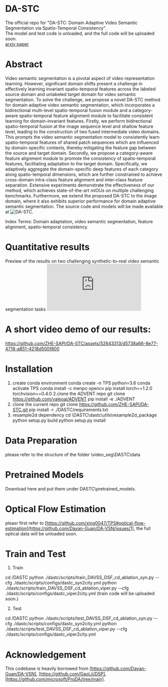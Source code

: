 # DA-STC
The official repo for "DA-STC: Domain Adaptive Video Semantic Segmentation via Spatio-Temporal Consistency".    
The model and test code is unloaded, and the full code will be uploaded soon.  
[arxiv paper](https://arxiv.org/abs/2311.13254)    


# Abstract
Video semantic segmentation is a pivotal aspect of video representation learning. However, significant domain shifts present a challenge in effectively learning invariant spatio-temporal features across the labeled source domain and unlabeled target domain for video semantic segmentation. To solve the challenge, we propose a novel DA-STC method for domain adaptive video semantic segmentation, which incorporates a bidirectional multi-level spatio-temporal fusion module and a category-aware spatio-temporal feature alignment module to facilitate consistent learning for domain-invariant features. Firstly, we perform bidirectional spatio-temporal fusion at the image sequence level and shallow feature level, leading to the construction of two fused intermediate video domains. This prompts the video semantic segmentation model to consistently learn spatio-temporal features of shared patch sequences which are influenced by domain-specific contexts, thereby mitigating the feature gap between the source and target domain. Secondly, we propose a category-aware feature alignment module to promote the consistency of spatio-temporal features, facilitating adaptation to the target domain. Specifically, we adaptively aggregate the domain-specific deep features of each category along spatio-temporal dimensions, which are further constrained to achieve cross-domain intra-class feature alignment and inter-class feature separation. Extensive experiments demonstrate the effectiveness of our method, which achieves state-of-the-art mIOUs on multiple challenging benchmarks. Furthermore, we extend the proposed DA-STC to the image domain, where it also exhibits superior performance for domain adaptive semantic segmentation. The source code and models will be made available at ![DA-STC](https://github.com/ZHE-SAPI/DA-STC).

Index Terms: Domain adaptation, video semantic segmentation, feature alignment, spatio-temporal consistency.


# Quantitative results
Preview of the results on two challenging synthetic-to-real video semantic segmentation tasks
![openfigure.pdf](https://github.com/ZHE-SAPI/DA-STC/files/13447913/openfigure.pdf)



# A short video demo of our results:
https://github.com/ZHE-SAPI/DA-STC/assets/52643313/d5738a66-8e77-4718-a851-4218d500f800


# Installation
1. create conda environment
    conda create -n TPS python=3.6
    conda activate TPS
    conda install -c menpo opencv
    pip install torch==1.2.0 torchvision==0.4.0
2.clone the ADVENT repo
    git clone https://github.com/valeoai/ADVENT
    pip install -e ./ADVENT
3. clone the current repo
    git clone https://github.com/ZHE-SAPI/DA-STC.git
    pip install -r ./DASTC/requirements.txt
4. resample2d dependency
    cd \DASTC\dastc\utils\resample2d_package
    python setup.py build
    python setup.py install

# Data Preparation
please refer to the structure of the folder \video_seg\DASTC\data

# Pretrained Models
Download here and put them under  DASTC\pretrained_models.

# Optical Flow Estimation
pleasr first refer to [https://github.com/xing0047/TPS#optical-flow-estimation](https://github.com/Dayan-Guan/DA-VSN/issues/1), the full optical data will be unloaded soon.

# Train and Test
1. Train
   
cd /DASTC
python ./dastc/scripts/train_DAVSS_DSF_cd_ablation_syn.py --cfg ./dastc/scripts/configs/dastc_syn2city.yml
python ./dastc/scripts/train_DAVSS_DSF_cd_ablation_viper.py --cfg ./dastc/scripts/configs/dastc_viper2city.yml
(train code will be uploaded soon.)

2. Test

cd /DASTC
python ./dastc/scripts/test_DAVSS_DSF_cd_ablation_syn.py --cfg ./dastc/scripts/configs/dastc_syn2city.yml
python ./dastc/scripts/test_DAVSS_DSF_cd_ablation_viper.py --cfg ./dastc/scripts/configs/dastc_viper2city.yml

# Acknowledgement
This codebase is heavily borrowed from [https://github.com/Dayan-Guan/DA-VSN], [https://github.com/GaoLii/DSP], [https://github.com/microsoft/ProDA/tree/main].
